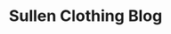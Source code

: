 ---
layout: post
title: Sullen Clothing Blog
tags:
- web
image: /images/portfolio/sullen-clothing-blog-page.jpg
imgurl: http://blog.sullenclothing.com/
---